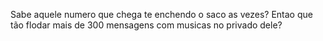 Sabe aquele numero que chega te enchendo o saco as vezes? Entao que tão flodar mais de 300 mensagens com musicas no privado dele?
